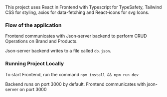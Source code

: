 This project uses React in Frontend with Typescript for TypeSafety, Tailwind CSS for styling, axios for data-fetching and React-icons for svg Icons.

### Flow of the application

Frontend communicates with Json-server backend to perform CRUD Operations on Brand and Products.

Json-server backend writes to a file called `db.json`.

### Running Project Locally

To start Frontend, run the command
`npm install && npm run dev`

Backend runs on port 3000 by default. Frontend communicates with json-server on port 3000

